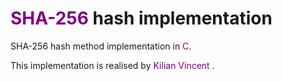 # <span style="color:purple"> **SHA-256** </span> hash implementation
SHA-256 hash method implementation in <span style="color:purple"> C</span>.

This implementation is realised by <span style="color:purple"> Kilian Vincent </span>.
